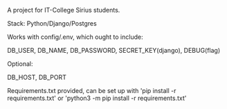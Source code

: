 A project for IT-College Sirius students.

Stack:
Python/Django/Postgres


Works with config/.env, which ought to include:

DB_USER, DB_NAME, DB_PASSWORD, SECRET_KEY(django), DEBUG(flag)

Optional:

DB_HOST, DB_PORT

Requirements.txt provided, can be set up with 'pip install -r requirements.txt' or 'python3 -m pip install -r requirements.txt'

